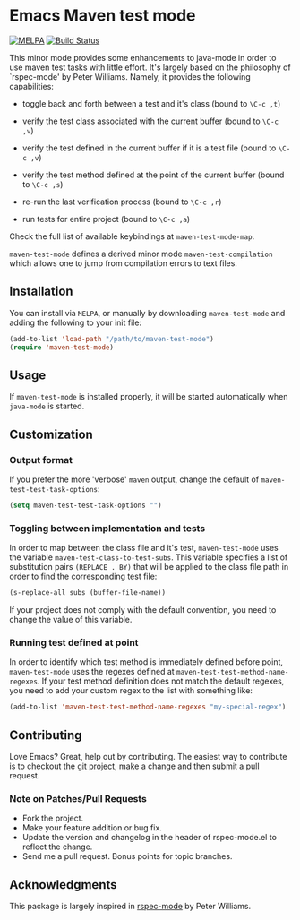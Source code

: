 # Emacs Maven test mode
[![MELPA](http://melpa.org/packages/maven-test-mode-badge.svg)](http://melpa.org/#/maven-test-mode)
[![Build Status](https://travis-ci.org/rranelli/maven-test-mode.svg)](https://travis-ci.org/rranelli/maven-test-mode)

This minor mode provides some enhancements to java-mode in order to use maven
test tasks with little effort. It's largely based on the philosophy of
`rspec-mode' by Peter Williams. Namely, it provides the following
capabilities:

 * toggle back and forth between a test and it's class (bound to `\C-c ,t`)

 * verify the test class associated with the current buffer (bound to `\C-c ,v`)

 * verify the test defined in the current buffer if it is a test file (bound
   to `\C-c ,v`)

 * verify the test method defined at the point of the current buffer (bound
   to `\C-c ,s`)

 * re-run the last verification process (bound to `\C-c ,r`)

 * run tests for entire project (bound to `\C-c ,a`)

Check the full list of available keybindings at `maven-test-mode-map`.

`maven-test-mode` defines a derived minor mode `maven-test-compilation` which
allows one  to jump from compilation errors to text files.

## Installation
You can install via `MELPA`, or manually by downloading `maven-test-mode` and
adding the following to your init file:

```lisp
(add-to-list 'load-path "/path/to/maven-test-mode")
(require 'maven-test-mode)
```

## Usage

If `maven-test-mode` is installed properly, it will be started automatically
when `java-mode` is started.

## Customization

### Output format

If you prefer the more 'verbose' `maven` output, change the default of
`maven-test-test-task-options`:

```lisp
(setq maven-test-test-task-options "")
```

### Toggling between implementation and tests

In order to map between the class file and it's test, `maven-test-mode` uses the
variable `maven-test-class-to-test-subs`. This variable specifies a list of
substitution pairs `(REPLACE . BY)` that will be applied to the class file path
in order to find the corresponding test file:

```lisp
(s-replace-all subs (buffer-file-name))
```

If your project does not comply with the default convention, you need to change
the value of this variable.

### Running test defined at point

In order to identify which test method is immediately defined before point,
`maven-test-mode` uses the regexes defined at
`maven-test-test-method-name-regexes`. If your test method definition does not
match the default regexes, you need to add your custom regex to the list with
something like:

```lisp
(add-to-list 'maven-test-test-method-name-regexes "my-special-regex")
```

## Contributing

Love Emacs? Great, help out by contributing. The easiest way
to contribute is to checkout the
[git project](https://github.com/rranelli/maven-test-mode), make a change
and then submit a pull request.

### Note on Patches/Pull Requests

* Fork the project.
* Make your feature addition or bug fix.
* Update the version and changelog in the header of rspec-mode.el to
reflect the change.
* Send me a pull request. Bonus points for topic branches.

## Acknowledgments
This package is largely inspired in
[rspec-mode](https://github.com/pezra/rspec-mode) by Peter Williams.
